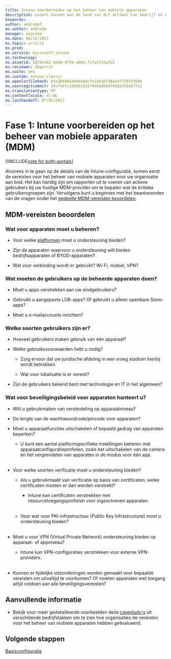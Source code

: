 ```yaml
---
title: Intune voorbereiden op het beheer van mobiele apparaten
description: Lezers kunnen aan de hand van dit artikel hun bedrijf en de technische vereisten evalueren voordat ze naar Intune migreren.
keywords: 
author: andredm7
ms.author: andredm
manager: angrobe
ms.date: 06/12/2017
ms.topic: article
ms.prod: 
ms.service: microsoft-intune
ms.technology: 
ms.assetid: 58591442-6606-4f39-a06b-f17a1f25af25
ms.reviewer: dagerrit
ms.suite: ems
ms.custom: intune-classic
ms.openlocfilehash: 65e3bb4b6a4e6e8dcfa1dd16738ae47758f4fb9b
ms.sourcegitcommit: 34cfebfc1d8b81032f4d41869d74dda559e677e2
ms.translationtype: HT
ms.contentlocale: nl-NL
ms.lasthandoff: 07/01/2017
---
```

# <a name="phase-1-prepare-intune-for-mobile-device-management-mdm"></a>Fase 1: Intune voorbereiden op het beheer van mobiele apparaten (MDM)

[!INCLUDE[note for both-portals](./includes/note-for-both-portals.md)]

Alvorens in te gaan op de details van de Intune-configuratie, komen eerst de vereisten voor het beheer van mobiele apparaten voor uw organisatie aan bod. Het kan handig zijn om rapporten uit te voeren van actieve gebruikers bij uw huidige MDM-provider om te bepalen wat de kritieke gebruikersgroepen zijn. Vervolgens kunt u beginnen met het beantwoorden van de vragen onder het [gedeelte MDM-vereisten beoordelen](migration-guide-prepare.md#assess-mdm-requirements).

## <a name="assess-mdm-requirements"></a>MDM-vereisten beoordelen

### <a name="what-kinds-of-devices-do-you-need-to-manage"></a>Wat voor apparaten moet u beheren?

-   Voor welke [platformen](/intune-classic/get-started/supported-mobile-devices-and-computers) moet u ondersteuning bieden?

-   Zijn de apparaten waarvoor u ondersteuning wilt bieden bedrijfsapparaten of BYOD-apparaten?

-   Wat voor verbinding wordt er gebruikt? Wi-Fi, mobiel, VPN?

### <a name="what-do-your-users-need-to-do-on-managed-devices"></a>Wat moeten de gebruikers op de beheerde apparaten doen?

-   Moet u apps verstrekken aan uw eindgebruikers?

-   Gebruikt u aangepaste LOB-apps? Of gebruikt u alleen openbare Store-apps?

-   Moet u e-mailaccounts inrichten?

### <a name="what-kinds-of-users"></a>Welke soorten gebruikers zijn er?

-   Hoeveel gebruikers maken gebruik van één apparaat?

-   Welke gebruiksvoorwaarden hebt u nodig?

    -   Zorg ervoor dat uw juridische afdeling in een vroeg stadium hierbij wordt betrokken.

    -   Wat voor lokalisatie is er vereist?

-   Zijn de gebruikers bekend bent met technologie en IT in het algemeen?

### <a name="what-is-your-device-security-policy"></a>Wat voor beveiligingsbeleid voor apparaten hanteert u?

-   Wilt u gebruikmaken van versleuteling op apparaatniveau?

-   De lengte van de wachtwoordcode/pincode voor apparaten?

-   Moet u apparaatfuncties uitschakelen of bepaald gedrag van apparaten beperken?

    -   U kunt een aantal platformspecifieke instellingen beheren met apparaatconfiguratieprofielen, zoals het uitschakelen van de camera en het vergrendelen van apparaten in de modus voor één app.
<br></br>
-   Voor welke soorten verificatie moet u ondersteuning bieden?

    -   Als u gebruikmaakt van verificatie op basis van certificaten, welke certificaten moeten er dan worden verstrekt?

        -   Intune kan certificaten verstrekken met resourcetoegangsprofielen voor ingeschreven apparaten.
<br></br>
    -   Voor wat voor PKI-infrastructuur (Public Key Infrastructure) moet u ondersteuning bieden?
<br></br>
-   Moet u voor VPN (Virtual Private Network) ondersteuning bieden op apparaat- of appniveau?

    -   Intune kan VPN-configuraties verstrekken voor externe VPN-providers.
<br></br>
-   Kunnen er tijdelijke uitzonderingen worden gemaakt voor bepaalde vereisten om uitvaltijd te voorkomen? Of moeten apparaten met toegang altijd voldoen aan alle beveiligingsvereisten?

## <a name="additional-information"></a>Aanvullende informatie

-   Bekijk voor meer gedetailleerde voorbeelden deze [casestudy's](https://customers.microsoft.com/story/mwh-global-now-part-of-stantec-secures-mobile-devices-with-intune) uit verschillende bedrijfstakken om te zien hoe organisaties de vereisten voor het beheer van mobiele apparaten hebben geëvalueerd.

## <a name="next-steps"></a>Volgende stappen

[Basisconfiguratie](migration-guide-setup.md)
